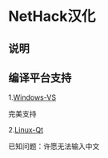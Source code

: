 # NetHack汉化

## 说明

## 编译平台支持

1.[Windows-VS](https://github.com/SunnyEric/NetHack-cn/blob/NetHack-cn/NetHack/sys/winnt/Windows-VS%E7%BC%96%E8%AF%91%E8%AF%B4%E6%98%8E.txt)

  完美支持

2.[Linux-Qt](https://github.com/SunnyEric/NetHack-cn/blob/NetHack-cn/NetHack/win/Qt4/Linux-Qt%E7%BC%96%E8%AF%91%E8%AF%B4%E6%98%8E.txt)

  已知问题：许愿无法输入中文
